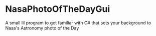 # NasaPhotoOfTheDayGui
A small lil program to get familiar with C# that sets your background to Nasa's Astronomy photo of the Day

